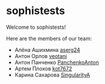 # sophistests

Welcome to sophistests!

Here are the members of our team:
- Алёна Ашихмина [aserg24](https://github.com/aserg24)
- Антон Орлов [veotani](https://github.com/veotani)
- Антон Панченко [PanchenkoAnton](https://github.com/PanchenkoAnton)
- Артем Плохов [kot7672](https://github.com/kot7672)
- Карина Сахарова [SingularityA](https://github.com/SingularityA)
